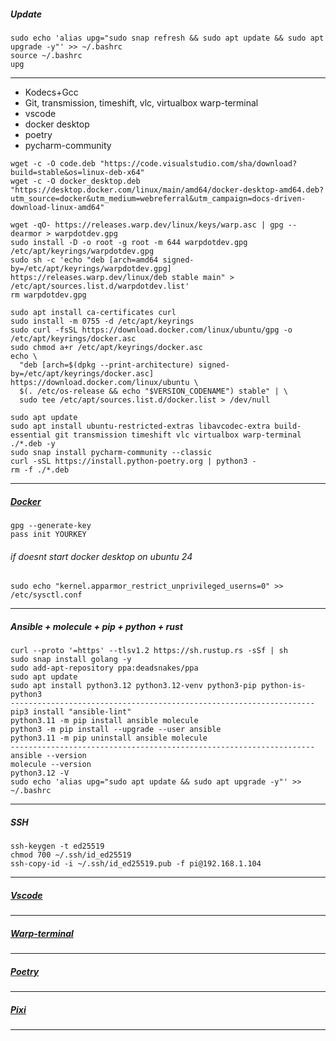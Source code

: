 ##### Update
```
sudo echo 'alias upg="sudo snap refresh && sudo apt update && sudo apt upgrade -y"' >> ~/.bashrc
source ~/.bashrc
upg
```
--------------------------------------------------------------------
- Kodecs+Gcc
- Git, transmission, timeshift, vlc, virtualbox warp-terminal
- vscode
- docker desktop
- poetry
- pycharm-community
```
wget -c -O code.deb "https://code.visualstudio.com/sha/download?build=stable&os=linux-deb-x64"
wget -c -O docker_desktop.deb "https://desktop.docker.com/linux/main/amd64/docker-desktop-amd64.deb?utm_source=docker&utm_medium=webreferral&utm_campaign=docs-driven-download-linux-amd64"

wget -qO- https://releases.warp.dev/linux/keys/warp.asc | gpg --dearmor > warpdotdev.gpg
sudo install -D -o root -g root -m 644 warpdotdev.gpg /etc/apt/keyrings/warpdotdev.gpg
sudo sh -c 'echo "deb [arch=amd64 signed-by=/etc/apt/keyrings/warpdotdev.gpg] https://releases.warp.dev/linux/deb stable main" > /etc/apt/sources.list.d/warpdotdev.list'
rm warpdotdev.gpg

sudo apt install ca-certificates curl
sudo install -m 0755 -d /etc/apt/keyrings
sudo curl -fsSL https://download.docker.com/linux/ubuntu/gpg -o /etc/apt/keyrings/docker.asc
sudo chmod a+r /etc/apt/keyrings/docker.asc
echo \
  "deb [arch=$(dpkg --print-architecture) signed-by=/etc/apt/keyrings/docker.asc] https://download.docker.com/linux/ubuntu \
  $(. /etc/os-release && echo "$VERSION_CODENAME") stable" | \
  sudo tee /etc/apt/sources.list.d/docker.list > /dev/null

sudo apt update
sudo apt install ubuntu-restricted-extras libavcodec-extra build-essential git transmission timeshift vlc virtualbox warp-terminal ./*.deb -y
sudo snap install pycharm-community --classic
curl -sSL https://install.python-poetry.org | python3 -
rm -f ./*.deb
```
--------------------------------------------------------------------
##### [Docker](https://docs.docker.com/desktop/install/ubuntu/#install-docker-desktop)
```
gpg --generate-key
pass init YOURKEY
```
###### if doesnt start docker desktop on ubuntu 24
```
sudo echo "kernel.apparmor_restrict_unprivileged_userns=0" >> /etc/sysctl.conf
```
--------------------------------------------------------------------

##### Ansible + molecule + pip + python + rust
```
curl --proto '=https' --tlsv1.2 https://sh.rustup.rs -sSf | sh
sudo snap install golang -y
sudo add-apt-repository ppa:deadsnakes/ppa
sudo apt update
sudo apt install python3.12 python3.12-venv python3-pip python-is-python3
--------------------------------------------------------------------
pip3 install "ansible-lint"
python3.11 -m pip install ansible molecule
python3 -m pip install --upgrade --user ansible
python3.11 -m pip uninstall ansible molecule
--------------------------------------------------------------------
ansible --version
molecule --version
python3.12 -V
sudo echo 'alias upg="sudo apt update && sudo apt upgrade -y"' >> ~/.bashrc
```
--------------------------------------------------------------------
##### SSH
```
ssh-keygen -t ed25519
chmod 700 ~/.ssh/id_ed25519
ssh-copy-id -i ~/.ssh/id_ed25519.pub -f pi@192.168.1.104
```
--------------------------------------------------------------------
##### [Vscode](https://code.visualstudio.com)
--------------------------------------------------------------------
##### [Warp-terminal](https://www.warp.dev)
--------------------------------------------------------------------
##### [Poetry](https://python-poetry.org/docs/#installing-with-the-official-installer)
--------------------------------------------------------------------
##### [Pixi](https://pixi.sh/latest)
____________________________________________________________________
